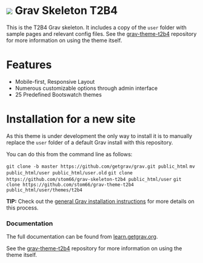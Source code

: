 # ![](https://avatars1.githubusercontent.com/u/8237355?v=2&s=50) Grav Skeleton T2B4

This is the T2B4 Grav skeleton. It includes a copy of the `user` folder with sample pages and relevant config files. See the [grav-theme-t2b4](https://github.com/stom66/grav-theme-t2b4) repository for more information on using the theme itself.

# Features

* Mobile-first, Responsive Layout
* Numerous customizable options through admin interface
* 25 Predefined Bootswatch themes

# Installation for a new site

As this theme is under development the only way to install it is to manually replace the `user` folder of a default Grav install with this repository.

You can do this from the command line as follows:

`git clone -b master https://github.com/getgrav/grav.git public_html`
`mv public_html/user public_html/user.old`
`git clone https://github.com/stom66/grav-skeleton-t2b4 public_html/user`
`git clone https://github.com/stom66/grav-theme-t2b4 public_html/user/themes/t2b4`

**TIP:** Check out the [general Grav installation instructions](http://learn.getgrav.org/basics/installation) for more details on this process.


### Documentation

The full documentation can be found from [learn.getgrav.org](https://learn.getgrav.org).

See the [grav-theme-t2b4](https://github.com/stom66/grav-theme-t2b4) repository for more information on using the theme itself.

